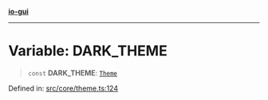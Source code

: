 [**io-gui**](../README.md)

***

# Variable: DARK\_THEME

> `const` **DARK\_THEME**: [`Theme`](../type-aliases/Theme.md)

Defined in: [src/core/theme.ts:124](https://github.com/io-gui/io/blob/main/src/core/theme.ts#L124)
